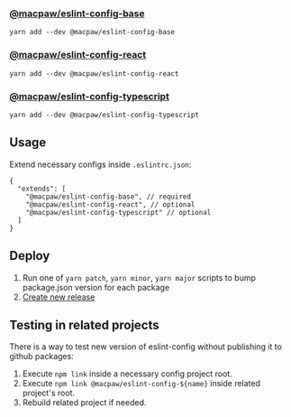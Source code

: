 ### [@macpaw/eslint-config-base](eslint-config-base/index.js)

`yarn add --dev @macpaw/eslint-config-base`

### [@macpaw/eslint-config-react](eslint-config-react/index.js)

`yarn add --dev @macpaw/eslint-config-react`

### [@macpaw/eslint-config-typescript](eslint-config-typescript/index.js)

`yarn add --dev @macpaw/eslint-config-typescript`

## Usage

Extend necessary configs inside `.eslintrc.json`:

```
{
  "extends": [
    "@macpaw/eslint-config-base", // required
    "@macpaw/eslint-config-react", // optional
    "@macpaw/eslint-config-typescript" // optional
  ]
}
```

## Deploy

1. Run one of `yarn patch`, `yarn minor`, `yarn major` scripts to bump package.json version for each package
2. [Create new release](https://github.com/MacPaw/eslint-config/releases/new)

## Testing in related projects
There is a way to test new version of eslint-config without publishing it to github packages:

1. Execute `npm link` inside a necessary config project root.
2. Execute `npm link @macpaw/eslint-config-${name}` inside related project's root.
3. Rebuild related project if needed.
